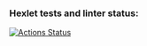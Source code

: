 ### Hexlet tests and linter status:
[![Actions Status](https://github.com/vladimir-kozyrev/rails-project-lvl1/workflows/hexlet-check/badge.svg)](https://github.com/vladimir-kozyrev/rails-project-lvl1/actions)